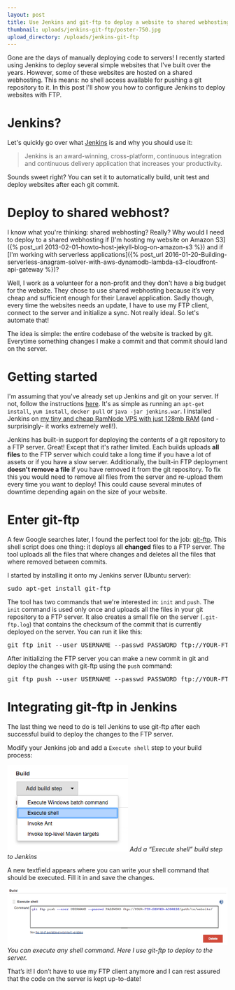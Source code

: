 ```yaml
---
layout: post
title: Use Jenkins and git-ftp to deploy a website to shared webhosting
thumbnail: uploads/jenkins-git-ftp/poster-750.jpg
upload_directory: /uploads/jenkins-git-ftp
---
```


Gone are the days of manually deploying code to servers! I recently started using Jenkins to deploy several simple websites that I've built over the years. However, some of these websites are hosted on a shared webhosting. This means: no shell access available for pushing a git repository to it. In this post I'll show you how to configure Jenkins to deploy websites with FTP.

<!--more-->

# Jenkins?
Let's quickly go over what [Jenkins](https://jenkins-ci.org) is and why you should use it:

> Jenkins is an award-winning, cross-platform, continuous integration and continuous delivery application that increases your productivity. 

Sounds sweet right? You can set it to automatically build, unit test and deploy websites after each git commit.

# Deploy to shared webhost?
I know what you're thinking: shared webhosting? Really? Why would I need to deploy to a shared webhosting if [I'm hosting my website on Amazon S3]({% post_url 2013-02-01-howto-host-jekyll-blog-on-amazon-s3 %}) and if [I'm working with serverless applications]({% post_url 2016-01-20-Building-serverless-anagram-solver-with-aws-dynamodb-lambda-s3-cloudfront-api-gateway %})?

Well, I work as a volunteer for a non-profit and they don't have a big budget for the website. They chose to use shared webhosting because it’s very cheap and sufficient enough for their Laravel application. Sadly though, every time the websites needs an update, I have to use my FTP client, connect to the server and initialize a sync. Not really ideal. So let's automate that!

The idea is simple: the entire codebase of the website is tracked by git. Everytime something changes I make a commit and that commit should land on the server.

# Getting started
I'm assuming that you've already set up Jenkins and git on your server. If not, follow the instructions [here](https://wiki.jenkins-ci.org/display/JENKINS/Installing+Jenkins). It's as simple as running an ``apt-get install``, ``yum install``, ``docker pull`` or ``java -jar jenkins.war``. I installed Jenkins on [my tiny and cheap RamNode VPS with just 128mb RAM](https://clientarea.ramnode.com/aff.php?aff=1321) (and -surprisingly- it works extremely well!). 

Jenkins has built-in support for deploying the contents of a git repository to a FTP server. Great! Except that it's rather limited. Each builds uploads **all files** to the FTP server which could take a long time if you have a lot of assets or if you have a slow server. Additionally, the built-in FTP deployment **doesn't remove a file** if you have removed it from the git repository. To fix this you would need to remove all files from the server and re-upload them every time you want to deploy! This could cause several minutes of downtime depending again on the size of your website.

# Enter git-ftp
A few Google searches later, I found the perfect tool for the job: [git-ftp](http://git-ftp.github.io/git-ftp/). This shell script does one thing: it deploys all **changed** files to a FTP server. The tool uploads all the files that where changes and deletes all the files that where removed between commits.

I started by installing it onto my Jenkins server (Ubuntu server):

<pre>sudo apt-get install git-ftp</pre>

The tool has two commands that we're interested in: ``init`` and ``push``. The ``init`` command is used only once and uploads all the files in your git repository to a FTP server. It also creates a small file on the server (``.git-ftp.log``) that contains the checksum of the commit that is currently deployed on the server. You can run it like this:

<pre>
git ftp init --user USERNAME --passwd PASSWORD ftp://YOUR-FTP-SERVER-ADDRESS/path/to/website/
</pre>

After initializing the FTP server you can make a new commit in git and deploy the changes with git-ftp using the ``push`` command:

<pre>
git ftp push --user USERNAME --passwd PASSWORD ftp://YOUR-FTP-SERVER-ADDRESS/path/to/website/
</pre>

# Integrating git-ftp in Jenkins
The last thing we need to do is tell Jenkins to use git-ftp after each successful build to deploy the changes to the FTP server.

Modify your Jenkins job and add a ``Execute shell`` step to your build process:

![](/uploads/jenkins-git-ftp/execute-shell.png)
*Add a “Execute shell” build step to Jenkins*

A new textfield appears where you can write your shell command that should be executed. Fill it in and save the changes.

![](/uploads/jenkins-git-ftp/shell-command.png)
*You can execute any shell command. Here I use git-ftp to deploy to the server.*

That’s it! I don’t have to use my FTP client anymore and I can rest assured that the code on the server is kept up-to-date!
